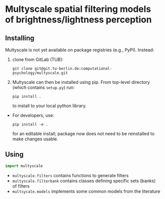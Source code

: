 # Multyscale spatial filtering models of brightness/lightness perception

## Installing

Multyscale is not yet available on package registries (e.g., PyPI). Instead:

1. clone from GitLab (TUB):

   ```git
   git clone git@git.tu-berlin.de:computational-psychology/multyscale.git
   ```

1. Multyscale can then be installed using pip. From top-level directory (which contains `setup.py`) run:

    ```pip
    pip install .
    ```

    to install to your local python library.

- For developers, use:

    ```pip
    pip install -e .
    ```

    for an editable install;
    package now does not need to be reinstalled to make changes usable.

## Using

```python
import multyscale
```

- `multyscale.filters` contains functions to generate filters
- `multyscale.filterbank` contains classes defining specific sets (banks) of filters
- `multsycale.models` implements some common models from the literature
